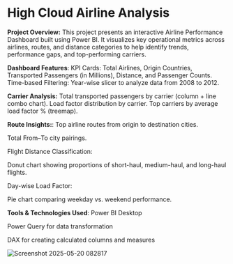 # High Cloud Airline Analysis
**Project Overview:**
This project presents an interactive Airline Performance Dashboard built using Power BI. It visualizes key operational metrics across airlines, routes, and distance categories to help identify trends, performance gaps, and top-performing carriers.

**Dashboard Features**:
KPI Cards: Total Airlines, Origin Countries, Transported Passengers (in Millions), Distance, and Passenger Counts.
Time-based Filtering: Year-wise slicer to analyze data from 2008 to 2012.

**Carrier Analysis:**
Total transported passengers by carrier (column + line combo chart).
Load factor distribution by carrier.
Top carriers by average load factor % (treemap).

**Route Insights:**:
Top airline routes from origin to destination cities.

Total From–To city pairings.

Flight Distance Classification:

Donut chart showing proportions of short-haul, medium-haul, and long-haul flights.

Day-wise Load Factor:

Pie chart comparing weekday vs. weekend performance.

**Tools & Technologies Used**:
Power BI Desktop

Power Query for data transformation

DAX for creating calculated columns and measures

![Screenshot 2025-05-20 082817](https://github.com/user-attachments/assets/e1027ee9-79ef-421e-bf2f-7c8890d45ee4)


